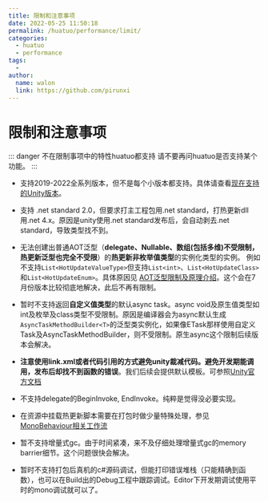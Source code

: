 ```yaml
---
title: 限制和注意事项
date: 2022-05-25 11:50:18
permalink: /huatuo/performance/limit/
categories:
  - huatuo
  - performance
tags:
  - 
author: 
  name: walon
  link: https://github.com/pirunxi
---
```

# 限制和注意事项

::: danger 不在限制事项中的特性huatuo都支持
请不要再问huatuo是否支持某个功能。
:::

- 支持2019-2022全系列版本，但不是每个小版本都支持。具体请查看[现在支持的Unity版本](/huatuo/support_versions/)。

- 支持 .net standard 2.0，但要求打主工程包用.net standard，打热更新dll用.net 4.x。原因是unity使用.net standard发布后，会自动剥去.net standard，导致类型找不到。

- 无法创建出普通AOT泛型（**delegate、Nullable、数组(包括多维)不受限制，热更新泛型也完全不受限**）的**热更新非枚举值类型**的实例化类型的实例。 例如不支持`List<HotUpdateValueType>`但支持`List<int>`、`List<HotUpdateClass>`和`List<HotUpdateEnum>`。具体原因见 [AOT泛型限制及原理介绍](/huatuo/performance/generic_limit/)。这个会在7月份版本比较彻底地解决，此后不再有限制。

- 暂时不支持返回**自定义值类型**的默认async task。async void及原生值类型如int及枚举及class类型不受限制。原因是编译器会为async默认生成 `AsyncTaskMethodBuilder<T>`的泛型类实例化，如果像ETask那样使用自定义Task及AsyncTaskMethodBuilder，则不受限制。原生async这个限制后续版本会解决。

- **注意使用link.xml或者代码引用的方式避免unity裁减代码。避免开发期能调用，发布后却找不到函数的错误**。我们后续会提供默认模板。可参照[Unity官方文档](https://docs.unity3d.com/cn/current/Manual/ManagedCodeStripping.html)

- 不支持delegate的BeginInvoke, EndInvoke。纯粹是觉得没必要实现。

- 在资源中挂载热更新脚本需要在打包时做少量特殊处理，参见[MonoBehaviour相关工作流](/huatuo/performance/MonoBehaviour/)

- 暂不支持增量式gc。由于时间紧凑，来不及仔细处理增量式gc的memory barrier细节。这个问题很快会解决。

- 暂时不支持打包后真机的c#源码调试，但能打印错误堆栈（只能精确到函数），也可以在Build出的Debug工程中跟踪调试。Editor下开发期调试使用平时的mono调试就可以了。
